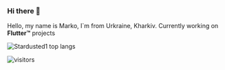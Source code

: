 ### Hi there 👋

Hello, my name is Marko, I`m from Urkraine, Kharkiv. 
Currently working on **Flutter™** projects

![Stardusted1 top langs](https://github-readme-stats.vercel.app/api/top-langs/?username=stardusted1&layout=compact&hide=html&theme=onedark) 

![visitors](https://visitor-badge.glitch.me/badge?page_id=stardusted1)
